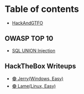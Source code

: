 # Table of contents

* [HackAndGTFO](README.md)

## OWASP TOP 10

* [SQL UNION Injection](owasp-top-10/sql-union-injection.md)

## HackTheBox Writeups

* [🟢 Jerry(Windows, Easy)](hackthebox-writeups/jerry-windows-easy.md)
* [🟢 Lame(Linux, Easy)](hackthebox-writeups/lame-linux-easy.md)
